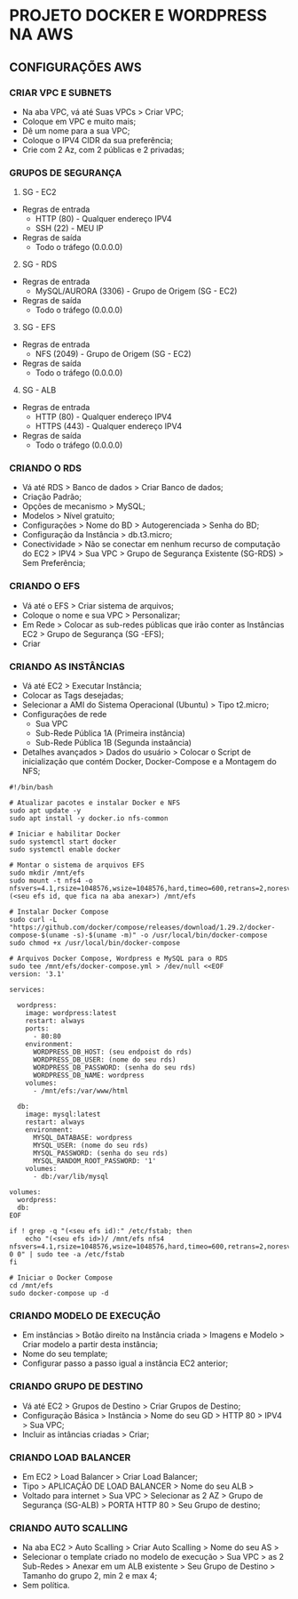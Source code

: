 # PROJETO DOCKER E WORDPRESS NA AWS
## CONFIGURAÇÕES AWS
### CRIAR VPC E SUBNETS
- Na aba VPC, vá até Suas VPCs > Criar VPC;
- Coloque em VPC e muito mais;
- Dê um nome para a sua VPC;
- Coloque o IPV4 CIDR da sua preferência;
- Crie com 2 Az, com 2 públicas e 2 privadas;
### GRUPOS DE SEGURANÇA
1. SG - EC2
- Regras de entrada
   -  HTTP (80) - Qualquer endereço IPV4
     - SSH (22) - MEU IP
- Regras de saída
   - Todo o tráfego (0.0.0.0)
2. SG - RDS
- Regras de entrada
   - MySQL/AURORA (3306) - Grupo de Origem (SG - EC2)
- Regras de saída
   - Todo o tráfego (0.0.0.0)
3. SG - EFS
- Regras de entrada
   - NFS (2049) - Grupo de Origem (SG - EC2)
- Regras de saída
   - Todo o tráfego (0.0.0.0)
4. SG - ALB
- Regras de entrada
   - HTTP (80) -  Qualquer endereço IPV4
   - HTTPS (443) - Qualquer endereço IPV4
- Regras de saída
   - Todo o tráfego (0.0.0.0)
### CRIANDO O RDS
- Vá até RDS > Banco de dados > Criar Banco de dados;
- Criação Padrão;
- Opções de mecanismo > MySQL;
- Modelos > Nível gratuito;
- Configurações > Nome do BD > Autogerenciada > Senha do BD;
- Configuração da Instância > db.t3.micro;
- Conectividade > Não se conectar em nenhum recurso de computação do EC2 > IPV4 > Sua VPC > Grupo de Segurança Existente (SG-RDS) > Sem Preferência;
### CRIANDO O EFS
- Vá até o EFS > Criar sistema de arquivos;
- Coloque o nome e sua VPC > Personalizar;
- Em Rede > Colocar as sub-redes públicas que irão conter as Instâncias EC2 > Grupo de Segurança (SG -EFS);
- Criar
### CRIANDO AS INSTÂNCIAS
- Vá até EC2 > Executar Instância;
- Colocar as Tags desejadas;
- Selecionar a AMI do Sistema Operacional (Ubuntu) > Tipo t2.micro;
- Configurações de rede
   - Sua VPC
   - Sub-Rede Pública 1A (Primeira instância)
   - Sub-Rede Pública 1B (Segunda instaância)
- Detalhes avançados > Dados do usuário > Colocar o Script de inicialização que contém Docker, Docker-Compose e a Montagem do NFS;
```
#!/bin/bash

# Atualizar pacotes e instalar Docker e NFS
sudo apt update -y
sudo apt install -y docker.io nfs-common

# Iniciar e habilitar Docker
sudo systemctl start docker
sudo systemctl enable docker

# Montar o sistema de arquivos EFS
sudo mkdir /mnt/efs
sudo mount -t nfs4 -o nfsvers=4.1,rsize=1048576,wsize=1048576,hard,timeo=600,retrans=2,noresvport (<seu efs id, que fica na aba anexar>) /mnt/efs

# Instalar Docker Compose
sudo curl -L "https://github.com/docker/compose/releases/download/1.29.2/docker-compose-$(uname -s)-$(uname -m)" -o /usr/local/bin/docker-compose
sudo chmod +x /usr/local/bin/docker-compose

# Arquivos Docker Compose, Wordpress e MySQL para o RDS
sudo tee /mnt/efs/docker-compose.yml > /dev/null <<EOF
version: '3.1'

services:

  wordpress:
    image: wordpress:latest
    restart: always
    ports:
      - 80:80
    environment:
      WORDPRESS_DB_HOST: (seu endpoist do rds)
      WORDPRESS_DB_USER: (nome do seu rds)
      WORDPRESS_DB_PASSWORD: (senha do seu rds)
      WORDPRESS_DB_NAME: wordpress
    volumes:
      - /mnt/efs:/var/www/html

  db:
    image: mysql:latest
    restart: always
    environment:
      MYSQL_DATABASE: wordpress
      MYSQL_USER: (nome do seu rds)
      MYSQL_PASSWORD: (senha do seu rds)
      MYSQL_RANDOM_ROOT_PASSWORD: '1'
    volumes:
      - db:/var/lib/mysql

volumes:
  wordpress:
  db:
EOF

if ! grep -q "(<seu efs id):" /etc/fstab; then
    echo "(<seu efs id>)/ /mnt/efs nfs4 nfsvers=4.1,rsize=1048576,wsize=1048576,hard,timeo=600,retrans=2,noresvport 0 0" | sudo tee -a /etc/fstab
fi

# Iniciar o Docker Compose
cd /mnt/efs
sudo docker-compose up -d
```
### CRIANDO MODELO DE EXECUÇÃO
- Em instâncias > Botão direito na Instância criada > Imagens e Modelo > Criar modelo a partir desta instância;
- Nome do seu template;
- Configurar passo a passo igual a instância EC2 anterior;
### CRIANDO GRUPO DE DESTINO
- Vá até EC2 > Grupos de Destino > Criar Grupos de Destino;
- Configuração Básica > Instância > Nome do seu GD > HTTP 80 > IPV4 > Sua VPC;
- Incluir as intâncias criadas > Criar;
### CRIANDO LOAD BALANCER
- Em EC2 > Load Balancer > Criar Load Balancer;
- Tipo > APLICAÇÃO DE LOAD BALANCER > Nome do seu ALB >
- Voltado para internet > Sua VPC > Selecionar as 2 AZ > Grupo de Segurança (SG-ALB) > PORTA HTTP 80 > Seu Grupo de destino;
### CRIANDO AUTO SCALLING
- Na aba EC2 > Auto Scalling > Criar Auto Scalling > Nome do seu AS >
- Selecionar o template criado no modelo de execução > Sua VPC > as 2 Sub-Redes > Anexar em um ALB existente > Seu Grupo de Destino > Tamanho do grupo 2, min 2 e max 4;
- Sem política. 
